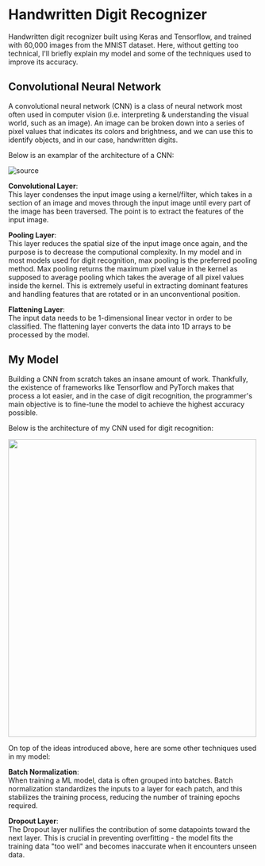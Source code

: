 # Handwritten Digit Recognizer

Handwritten digit recognizer built using Keras and Tensorflow, and trained with 60,000 images from the MNIST dataset. Here, without getting too technical, I'll briefly explain my model and some of the techniques used to improve its accuracy.

## Convolutional Neural Network
A convolutional neural network (CNN) is a class of neural network most often used in computer vision (i.e. interpreting & understanding the visual world, such as an image). An image can be broken down into a series of pixel values that indicates its colors and brightness, and we can use this to identify objects, and in our case, handwritten digits.

Below is an examplar of the architecture of a CNN:

![source](https://miro.medium.com/max/1400/1*vkQ0hXDaQv57sALXAJquxA.jpeg)

**Convolutional Layer**:  
This layer condenses the input image using a kernel/filter, which takes in a section of an image and moves through the input image until every part of the image has been traversed. The point is to extract the features of the input image.

**Pooling Layer**:  
This layer reduces the spatial size of the input image once again, and the purpose is to decrease the computional complexity. In my model and in most models used for digit recognition, max pooling is the preferred pooling method. Max pooling returns the maximum pixel value in the kernel as supposed to average pooling which takes the average of all pixel values inside the kernel. This is extremely useful in extracting dominant features and handling features that are rotated or in an unconventional position.

**Flattening Layer**:  
The input data needs to be 1-dimensional linear vector in order to be classified. The flattening layer converts the data into 1D arrays to be processed by the model.

## My Model
Building a CNN from scratch takes an insane amount of work. Thankfully, the existence of frameworks like Tensorflow and PyTorch makes that process a lot easier, and in the case of digit recognition, the programmer's main objective is to fine-tune the model to achieve the highest accuracy possible. 

Below is the architecture of my CNN used for digit recognition:  

<img src="https://user-images.githubusercontent.com/71620462/167315582-dc75ebde-a3bd-43cf-9be7-c535b3b84315.png" width="500" height="600">

On top of the ideas introduced above, here are some other techniques used in my model:

**Batch Normalization**:  
When training a ML model, data is often grouped into batches. Batch normalization standardizes the inputs to a layer for each patch, and this stabilizes the training process, reducing the number of training epochs required.

**Dropout Layer**:  
The Dropout layer nullifies the contribution of some datapoints toward the next layer. This is crucial in preventing overfitting - the model fits the training data "too well" and becomes inaccurate when it encounters unseen data.




